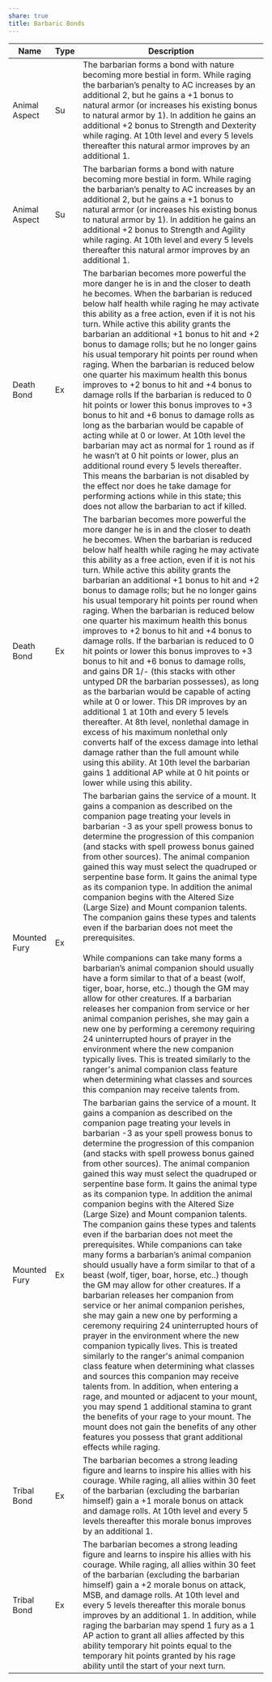 ```yaml
---
share: true
title: Barbaric Bonds
---
```

| Name          | Type | Description                                                                                                                                                                                                                                                                                                                                                                                                                                                                                                                                                                                                                                                                                                                                                                                                                                                                                                                                                                                                                                                                                                                                                                                                                                                                                                                                                                                                                                                                                                                                |
| ------------- | ---- | ------------------------------------------------------------------------------------------------------------------------------------------------------------------------------------------------------------------------------------------------------------------------------------------------------------------------------------------------------------------------------------------------------------------------------------------------------------------------------------------------------------------------------------------------------------------------------------------------------------------------------------------------------------------------------------------------------------------------------------------------------------------------------------------------------------------------------------------------------------------------------------------------------------------------------------------------------------------------------------------------------------------------------------------------------------------------------------------------------------------------------------------------------------------------------------------------------------------------------------------------------------------------------------------------------------------------------------------------------------------------------------------------------------------------------------------------------------------------------------------------------------------------------------------ |
| Animal Aspect | Su   | The barbarian forms a bond with nature becoming more bestial in form. While raging the barbarian’s penalty to AC increases by an additional 2, but he gains a +1 bonus to natural armor (or increases his existing bonus to natural armor by 1). In addition he gains an additional +2 bonus to Strength and Dexterity while raging. At 10th level and every 5 levels thereafter this natural armor improves by an additional 1.                                                                                                                                                                                                                                                                                                                                                                                                                                                                                                                                                                                                                                                                                                                                                                                                                                                                                                                                                                                                                                                                                                           |
| Animal Aspect | Su   | The barbarian forms a bond with nature becoming more bestial in form. While raging the barbarian’s penalty to AC increases by an additional 2, but he gains a +1 bonus to natural armor (or increases his existing bonus to natural armor by 1). In addition he gains an additional +2 bonus to Strength and Agility while raging. At 10th level and every 5 levels thereafter this natural armor improves by an additional 1.                                                                                                                                                                                                                                                                                                                                                                                                                                                                                                                                                                                                                                                                                                                                                                                                                                                                                                                                                                                                                                                                                                             |
| Death Bond    | Ex   | The barbarian becomes more powerful the more danger he is in and the closer to death he becomes. When the barbarian is reduced below half health while raging he may activate this ability as a free action, even if it is not his turn. While active this ability grants the barbarian an additional +1 bonus to hit and +2 bonus to damage rolls; but he no longer gains his usual temporary hit points per round when raging. When the barbarian is reduced below one quarter his maximum health this bonus improves to +2 bonus to hit and +4 bonus to damage rolls If the barbarian is reduced to 0 hit points or lower this bonus improves to +3 bonus to hit and +6 bonus to damage rolls as long as the barbarian would be capable of acting while at 0 or lower. At 10th level the barbarian may act as normal for 1 round as if he wasn’t at 0 hit points or lower, plus an additional round every 5 levels thereafter. This means the barbarian is not disabled by the effect nor does he take damage for performing actions while in this state; this does not allow the barbarian to act if killed.                                                                                                                                                                                                                                                                                                                                                                                                                           |
| Death Bond    | Ex   | The barbarian becomes more powerful the more danger he is in and the closer to death he becomes. When the barbarian is reduced below half health while raging he may activate this ability as a free action, even if it is not his turn. While active this ability grants the barbarian an additional +1 bonus to hit and +2 bonus to damage rolls; but he no longer gains his usual temporary hit points per round when raging. When the barbarian is reduced below one quarter his maximum health this bonus improves to +2 bonus to hit and +4 bonus to damage rolls. If the barbarian is reduced to 0 hit points or lower this bonus improves to +3 bonus to hit and +6 bonus to damage rolls, and gains DR 1/- (this stacks with other untyped DR the barbarian possesses), as long as the barbarian would be capable of acting while at 0 or lower. This DR improves by an additional 1 at 10th and every 5 levels thereafter. At 8th level, nonlethal damage in excess of his maximum nonlethal only converts half of the excess damage into lethal damage rather than the full amount while using this ability. At 10th level the barbarian gains 1 additional AP while at 0 hit points or lower while using this ability.                                                                                                                                                                                                                                                                                                         |
| Mounted Fury  | Ex   | The barbarian gains the service of a mount. It gains a companion as described on the companion page treating your levels in barbarian -3 as your spell prowess bonus to determine the progression of this companion (and stacks with spell prowess bonus gained from other sources). The animal companion gained this way must select the quadruped or serpentine base form. It gains the animal type as its companion type. In addition the animal companion begins with the Altered Size (Large Size) and Mount companion talents. The companion gains these types and talents even if the barbarian does not meet the prerequisites.<br><br>While companions can take many forms a barbarian’s animal companion should usually have a form similar to that of a beast (wolf, tiger, boar, horse, etc..) though the GM may allow for other creatures. If a barbarian releases her companion from service or her animal companion perishes, she may gain a new one by performing a ceremony requiring 24 uninterrupted hours of prayer in the environment where the new companion typically lives. This is treated similarly to the ranger's animal companion class feature when determining what classes and sources this companion may receive talents from.                                                                                                                                                                                                                                                                            |
| Mounted Fury  | Ex   | The barbarian gains the service of a mount. It gains a companion as described on the companion page treating your levels in barbarian -3 as your spell prowess bonus to determine the progression of this companion (and stacks with spell prowess bonus gained from other sources). The animal companion gained this way must select the quadruped or serpentine base form. It gains the animal type as its companion type. In addition the animal companion begins with the Altered Size (Large Size) and Mount companion talents. The companion gains these types and talents even if the barbarian does not meet the prerequisites. While companions can take many forms a barbarian’s animal companion should usually have a form similar to that of a beast (wolf, tiger, boar, horse, etc..) though the GM may allow for other creatures. If a barbarian releases her companion from service or her animal companion perishes, she may gain a new one by performing a ceremony requiring 24 uninterrupted hours of prayer in the environment where the new companion typically lives. This is treated similarly to the ranger's animal companion class feature when determining what classes and sources this companion may receive talents from. In addition, when entering a rage, and mounted or adjacent to your mount, you may spend 1 additional stamina to grant the benefits of your rage to your mount. The mount does not gain the benefits of any other features you possess that grant additional effects while raging. |
| Tribal Bond   | Ex   | The barbarian becomes a strong leading figure and learns to inspire his allies with his courage. While raging, all allies within 30 feet of the barbarian (excluding the barbarian himself) gain a +1 morale bonus on attack and damage rolls. At 10th level and every 5 levels thereafter this morale bonus improves by an additional 1.                                                                                                                                                                                                                                                                                                                                                                                                                                                                                                                                                                                                                                                                                                                                                                                                                                                                                                                                                                                                                                                                                                                                                                                                  |
| Tribal Bond   | Ex   | The barbarian becomes a strong leading figure and learns to inspire his allies with his courage. While raging, all allies within 30 feet of the barbarian (excluding the barbarian himself) gain a +2 morale bonus on attack, MSB, and damage rolls. At 10th level and every 5 levels thereafter this morale bonus improves by an additional 1. In addition, while raging the barbarian may spend 1 fury as a 1 AP action to grant all allies affected by this ability temporary hit points equal to the temporary hit points granted by his rage ability until the start of your next turn.                                                                                                                                                                                                                                                                                                                                                                                                                                                                                                                                                                                                                                                                                                                                                                                                                                                                                                                                               |


